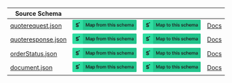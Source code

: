 | Source Schema                                                                                                             |                                                                                                                                                                                                                                                                                                                     |                                                                                                                                                                                                                                                                                                               |                                       |
| ------------------------------------------------------------------------------------------------------------------------- | ------------------------------------------------------------------------------------------------------------------------------------------------------------------------------------------------------------------------------------------------------------------------------------------------------------------- | ------------------------------------------------------------------------------------------------------------------------------------------------------------------------------------------------------------------------------------------------------------------------------------------------------------- | ------------------------------------- |
| [quoterequest.json](https://raw.githubusercontent.com/Stedi/registry/main/schemas/xpoLogistics/1.0.0/quoterequest.json)   | [![Map from this schema](/images/MapFromThisSchema.svg)](https://terminal.stedi.com/mappings/import?name=Mapping%20from%20Xpo%20logistics's%20quoterequest%20schema&referrer=registry-repo&source_json_schema=https://raw.githubusercontent.com/Stedi/registry/main/schemas/xpoLogistics/1.0.0/quoterequest.json)   | [![Map to this schema](/images/MapToThisSchema.svg)](https://terminal.stedi.com/mappings/import?name=Mapping%20to%20Xpo%20logistics's%20quoterequest%20schema&referrer=registry-repo&target_json_schema=https://raw.githubusercontent.com/Stedi/registry/main/schemas/xpoLogistics/1.0.0/quoterequest.json)   | [Docs](https://apisolutions.xpo.com/) |
| [quoteresponse.json](https://raw.githubusercontent.com/Stedi/registry/main/schemas/xpoLogistics/1.0.0/quoteresponse.json) | [![Map from this schema](/images/MapFromThisSchema.svg)](https://terminal.stedi.com/mappings/import?name=Mapping%20from%20Xpo%20logistics's%20quoteresponse%20schema&referrer=registry-repo&source_json_schema=https://raw.githubusercontent.com/Stedi/registry/main/schemas/xpoLogistics/1.0.0/quoteresponse.json) | [![Map to this schema](/images/MapToThisSchema.svg)](https://terminal.stedi.com/mappings/import?name=Mapping%20to%20Xpo%20logistics's%20quoteresponse%20schema&referrer=registry-repo&target_json_schema=https://raw.githubusercontent.com/Stedi/registry/main/schemas/xpoLogistics/1.0.0/quoteresponse.json) | [Docs](https://apisolutions.xpo.com/) |
| [orderStatus.json](https://raw.githubusercontent.com/Stedi/registry/main/schemas/xpoLogistics/1.0.0/orderStatus.json)     | [![Map from this schema](/images/MapFromThisSchema.svg)](https://terminal.stedi.com/mappings/import?name=Mapping%20from%20Xpo%20logistics's%20orderStatus%20schema&referrer=registry-repo&source_json_schema=https://raw.githubusercontent.com/Stedi/registry/main/schemas/xpoLogistics/1.0.0/orderStatus.json)     | [![Map to this schema](/images/MapToThisSchema.svg)](https://terminal.stedi.com/mappings/import?name=Mapping%20to%20Xpo%20logistics's%20orderStatus%20schema&referrer=registry-repo&target_json_schema=https://raw.githubusercontent.com/Stedi/registry/main/schemas/xpoLogistics/1.0.0/orderStatus.json)     | [Docs](https://apisolutions.xpo.com/) |
| [document.json](https://raw.githubusercontent.com/Stedi/registry/main/schemas/xpoLogistics/1.0.0/document.json)           | [![Map from this schema](/images/MapFromThisSchema.svg)](https://terminal.stedi.com/mappings/import?name=Mapping%20from%20Xpo%20logistics's%20document%20schema&referrer=registry-repo&source_json_schema=https://raw.githubusercontent.com/Stedi/registry/main/schemas/xpoLogistics/1.0.0/document.json)           | [![Map to this schema](/images/MapToThisSchema.svg)](https://terminal.stedi.com/mappings/import?name=Mapping%20to%20Xpo%20logistics's%20document%20schema&referrer=registry-repo&target_json_schema=https://raw.githubusercontent.com/Stedi/registry/main/schemas/xpoLogistics/1.0.0/document.json)           | [Docs](https://apisolutions.xpo.com/) |

